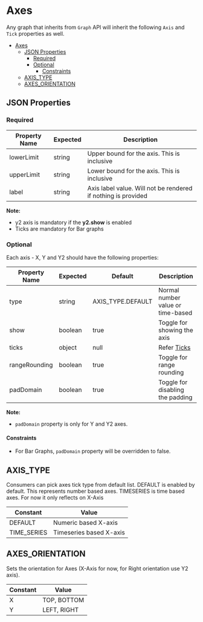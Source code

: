 # Axes

Any graph that inherits from `Graph` API will inherit the following `Axis` and `Tick` properties as well.

-   [Axes](#axes)
    -   [JSON Properties](#json-properties)
        -   [Required](#required)
        -   [Optional](#optional)
            -   [Constraints](#constraints)
    -   [AXIS_TYPE](#axistype)
    -   [AXES_ORIENTATION](#axesorientation)

## JSON Properties

### Required

| Property Name | Expected | Description                                                   |
| ------------- | -------- | ------------------------------------------------------------- |
| lowerLimit    | string   | Upper bound for the axis. This is inclusive                   |
| upperLimit    | string   | Lower bound for the axis. This is inclusive                   |
| label         | string   | Axis label value. Will not be rendered if nothing is provided |

**Note:**

-   y2 axis is mandatory if the **y2.show** is enabled
-   Ticks are mandatory for Bar graphs

### Optional

Each axis - X, Y and Y2 should have the following properties:

| Property Name | Expected | Default           | Description                       |
| ------------- | -------- | ----------------- | --------------------------------- |
| type          | string   | AXIS_TYPE.DEFAULT | Normal number value or time-based |
| show          | boolean  | true              | Toggle for showing the axis       |
| ticks         | object   | null              | Refer [Ticks](Ticks.md)           |
| rangeRounding | boolean  | true              | Toggle for range rounding         |
| padDomain     | boolean  | true              | Toggle for disabling the padding  |

**Note:**

-   `padDomain` property is only for Y and Y2 axes.

#### Constraints

-   For Bar Graphs, `padDomain` property will be overridden to false.

## AXIS_TYPE

Consumers can pick axes tick type from default list. DEFAULT is enabled by default. This represents number based axes.
TIMESERIES is time based axes. For now it only reflects on X-Axis

| Constant    | Value                   |
| ----------- | ----------------------- |
| DEFAULT     | Numeric based X-axis    |
| TIME_SERIES | Timeseries based X-axis |

## AXES_ORIENTATION

Sets the orientation for Axes (X-Axis for now, for Right orientation use Y2 axis).

| Constant | Value       |
| -------- | ----------- |
| X        | TOP, BOTTOM |
| Y        | LEFT, RIGHT |
